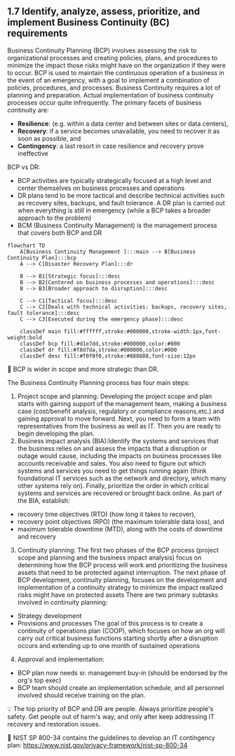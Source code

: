 ## 1.7 Identify, analyze, assess, prioritize, and implement Business Continuity (BC) requirements ##

Business Continuity Planning (BCP) involves assessing the risk to organizational processes and creating policies, plans, and procedures to minimize the impact those risks might have on the organization if they were to occur.
BCP is used to maintain the continuous operation of a business in the event of an emergency, with a goal to implement a combination of policies, procedures, and processes. Business Continuity requires a lot of planning and preparation. Actual implementation of business continuity processes occur quite infrequently. The primary facets of business continuity are:
- **Resilience**: (e.g. within a data center and between sites or data centers),
- **Recovery**: if a service becomes unavailable, you need to recover it as soon as possible, and
- **Contingency**: a last resort in case resilience and recovery prove ineffective

BCP vs DR:
- BCP activities are typically strategically focused at a high level and center themselves on business processes and operations
- DR plans tend to be more tactical and describe technical activities such as recovery sites, backups, and fault tolerance. A DR plan is carried out when everything is still in emergency (while a BCP takes a broader approach to the problem)
- BCM (Business Continuity Management) is the management process that covers both BCP and DR

``` mermaid
flowchart TD
    A[Business Continuity Management ]:::main --> B[Business Continuity Plan]:::bcp
    A --> C[Disaster Recovery Plan]:::dr

    B --> B1[Strategic focus]:::desc
    B --> B2[Centered on business processes and operations]:::desc
    B --> B3[Broader approach to disruption]:::desc

    C --> C1[Tactical focus]:::desc
    C --> C2[Deals with technical activities: backups, recovery sites, fault tolerance]:::desc
    C --> C3[Executed during the emergency phase]:::desc

    classDef main fill:#ffffff,stroke:#000000,stroke-width:1px,font-weight:bold
    classDef bcp fill:#d1e7dd,stroke:#000000,color:#000
    classDef dr fill:#f8d7da,stroke:#000000,color:#000
    classDef desc fill:#f0f0f0,stroke:#888888,font-size:12px
```

:necktie: BCP is wider in scope and more strategic than DR.

The Business Continuity Planning process has four main steps:
1. Project scope and planning: Developing the project scope and plan starts with gaining support of the management team, making a business case (cost/benefit analysis, regulatory or compliance reasons,etc.) and gaining approval to move forward. Next, you need to form a team with representatives from the business as well as IT. Then you are ready to begin developing the plan.
2. Business impact analysis (BIA):Identify the systems and services that the business relies on and assess the impacts that a disruption or outage would cause, including the impacts on business processes like accounts receivable and sales. You also need to figure out which systems and services you need to get things running again (think foundational IT services such as the network and directory, which many other systems rely on). Finally, prioritize the order in which critical systems and services are recovered or brought back online. As part of the BIA, establish:
- recovery time objectives (RTO) (how long it takes to recover),
- recovery point objectives (RPO) (the maximum tolerable data loss), and
- maximum tolerable downtime (MTD), along with the costs of downtime and recovery
3. Continuity planning: The first two phases of the BCP process (project scope and planning and the business impact analysis) focus on determining how the BCP process will work and prioritizing the business assets that need to be protected against interruption. The next phase of BCP development, continuity planning, focuses on the development and implementation of a continuity strategy to minimize the impact realized risks might have on protected assets
There are two primary subtasks involved in continuity planning:
- Strategy development
- Provisions and processes
The goal of this process is to create a continuity of operations plan (COOP), which focuses on how an org will carry out critical business functions starting shortly after a disruption occurs and extending up to one month of sustained operations
4. Approval and implementation:
- BCP plan now needs sr. management buy-in (should be endorsed by the org's top exec)
- BCP team should create an implementation schedule, and all personnel involved should receive training on the plan.

:bulb: The top priority of BCP and DR are people. Always prioritize people's safety. Get people out of harm's way, and only after keep addressing IT recovery and restoration issues.

:link: NIST SP 800-34 contains the guidelines to develop an IT contingency plan: https://www.nist.gov/privacy-framework/nist-sp-800-34


